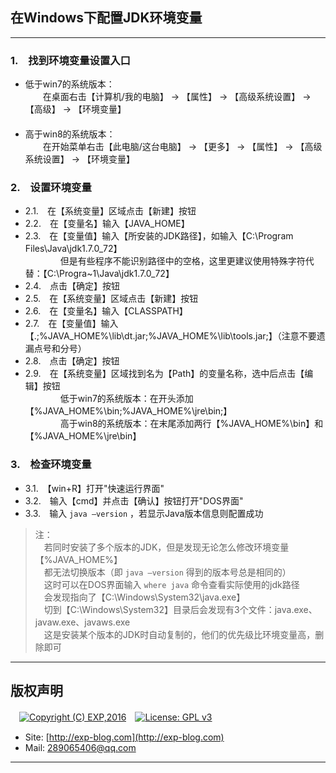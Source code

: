 ## 在Windows下配置JDK环境变量

------

### 1.　找到环境变量设置入口

- 低于win7的系统版本：
<br/>　　在桌面右击【计算机/我的电脑】 -&gt; 【属性】 -&gt; 【高级系统设置】 -&gt; 【高级】 -&gt; 【环境变量】
<br/>　
- 高于win8的系统版本：
<br/>　　在开始菜单右击【此电脑/这台电脑】 -&gt; 【更多】 -&gt; 【属性】 -&gt; 【高级系统设置】 -&gt; 【环境变量】


### 2.　设置环境变量

- 2.1.　在【系统变量】区域点击【新建】按钮
- 2.2.　在【变量名】输入【JAVA_HOME】
- 2.3.　在【变量值】输入【所安装的JDK路径】，如输入【C:\Program Files\Java\jdk1.7.0_72】
<br/>　　　　但是有些程序不能识别路径中的空格，这里更建议使用特殊字符代替：【C:\Progra~1\Java\jdk1.7.0_72】
- 2.4.　点击【确定】按钮
- 2.5.　在【系统变量】区域点击【新建】按钮
- 2.6.　在【变量名】输入【CLASSPATH】
- 2.7.　在【变量值】输入【.;%JAVA_HOME%\lib\dt.jar;%JAVA_HOME%\lib\tools.jar;】（注意不要遗漏点号和分号）
- 2.8.　点击【确定】按钮
- 2.9.　在【系统变量】区域找到名为【Path】的变量名称，选中后点击【编辑】按钮
<br/>　　　　低于win7的系统版本：在开头添加【%JAVA_HOME%\bin;%JAVA_HOME%\jre\bin;】
<br/>　　　　高于win8的系统版本：在末尾添加两行【%JAVA_HOME%\bin】和【%JAVA_HOME%\jre\bin】


### 3.　检查环境变量

- 3.1.　【win+R】打开&quot;快速运行界面&quot;
- 3.2.　输入【cmd】并点击【确认】按钮打开&quot;DOS界面&quot;
- 3.3.　输入 `java –version` ，若显示Java版本信息则配置成功

> 注：
<br/>　若同时安装了多个版本的JDK，但是发现无论怎么修改环境变量【%JAVA_HOME%】
<br/>　都无法切换版本（即 `java –version` 得到的版本号总是相同的）
<br/>　这时可以在DOS界面输入 `where java` 命令查看实际使用的jdk路径
<br/>　会发现指向了【C:\Windows\System32\java.exe】
<br/>　切到【C:\Windows\System32】目录后会发现有3个文件：java.exe、javaw.exe、javaws.exe
<br/>　这是安装某个版本的JDK时自动复制的，他们的优先级比环境变量高，删除即可

------

## 版权声明

　[![Copyright (C) EXP,2016](https://img.shields.io/badge/Copyright%20(C)-EXP%202016-blue.svg)](http://exp-blog.com)　[![License: GPL v3](https://img.shields.io/badge/License-GPL%20v3-blue.svg)](https://www.gnu.org/licenses/gpl-3.0)

- Site: [http://exp-blog.com](http://exp-blog.com) 
- Mail: <a href="mailto:289065406@qq.com?subject=[EXP's Github]%20Your%20Question%20（请写下您的疑问）&amp;body=What%20can%20I%20help%20you?%20（需要我提供什么帮助吗？）">289065406@qq.com</a>


------